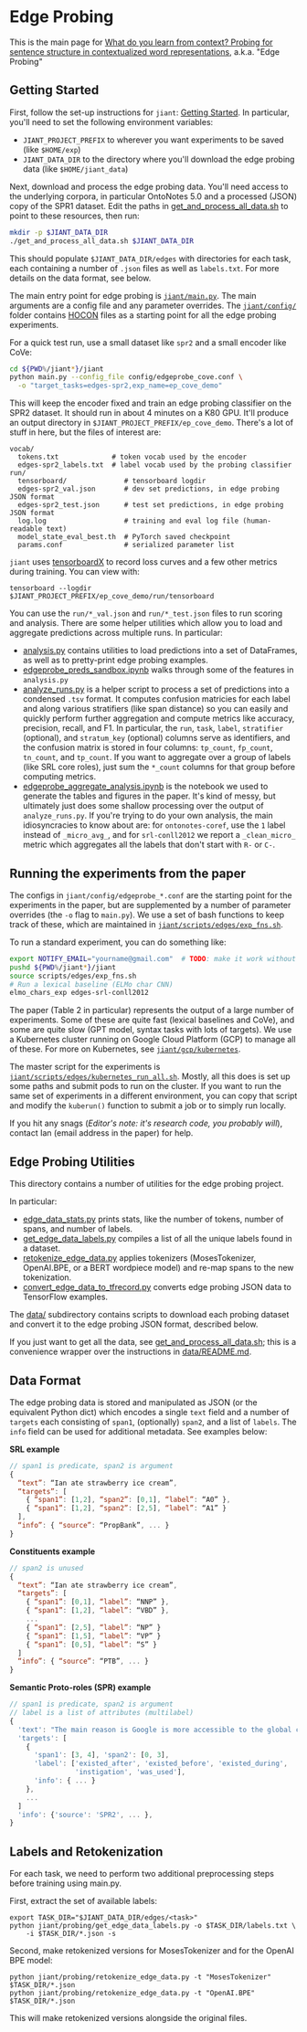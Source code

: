 # Edge Probing

This is the main page for [What do you learn from context? Probing for sentence structure in contextualized word representations](https://openreview.net/forum?id=SJzSgnRcKX), a.k.a. "Edge Probing"

## Getting Started

First, follow the set-up instructions for `jiant`: [Getting Started](../README.md#getting-started). In particular, you'll need to set the following environment variables:
- `JIANT_PROJECT_PREFIX` to wherever you want experiments to be saved (like 
  `$HOME/exp`)
- `JIANT_DATA_DIR` to the directory where you'll download the edge probing data 
  (like `$HOME/jiant_data`)

Next, download and process the edge probing data. You'll need access to the underlying corpora, in particular OntoNotes 5.0 and a processed (JSON) copy of the SPR1 dataset. Edit the paths in [get_and_process_all_data.sh](get_and_process_all_data.sh) to point to these resources, then run:

```sh
mkdir -p $JIANT_DATA_DIR
./get_and_process_all_data.sh $JIANT_DATA_DIR
```
This should populate `$JIANT_DATA_DIR/edges` with directories for each task, each containing a number of `.json` files as well as `labels.txt`. For more details on the data format, see below.

The main entry point for edge probing is [`jiant/main.py`](../main.py). The main arguments are a config file and any parameter overrides. The [`jiant/config/`](../config/) folder contains [HOCON](https://github.com/lightbend/config/blob/master/HOCON.md) files as a starting point for all the edge probing experiments. 

For a quick test run, use a small dataset like `spr2` and a small encoder like CoVe:
```sh
cd ${PWD%/jiant*}/jiant
python main.py --config_file config/edgeprobe_cove.conf \
  -o "target_tasks=edges-spr2,exp_name=ep_cove_demo"
```
This will keep the encoder fixed and train an edge probing classifier on the SPR2 dataset. It should run in about 4 minutes on a K80 GPU. It'll produce an output directory in `$JIANT_PROJECT_PREFIX/ep_cove_demo`. There's a lot of stuff in here, but the files of interest are:
```
vocab/
  tokens.txt             # token vocab used by the encoder
  edges-spr2_labels.txt  # label vocab used by the probing classifier
run/
  tensorboard/              # tensorboard logdir
  edges-spr2_val.json       # dev set predictions, in edge probing JSON format
  edges-spr2_test.json      # test set predictions, in edge probing JSON format
  log.log                   # training and eval log file (human-readable text)
  model_state_eval_best.th  # PyTorch saved checkpoint
  params.conf               # serialized parameter list
```
`jiant` uses [tensorboardX](https://github.com/lanpa/tensorboardX) to record loss curves and a few other metrics during training. You can view with:
```
tensorboard --logdir $JIANT_PROJECT_PREFIX/ep_cove_demo/run/tensorboard
```

You can use the `run/*_val.json` and `run/*_test.json` files to run scoring and analysis. There are some helper utilities which allow you to load and aggregate predictions across multiple runs. In particular:
- [analysis.py](analysis.py) contains utilities to load predictions into a set 
  of DataFrames, as well as to pretty-print edge probing examples.
- [edgeprobe_preds_sandbox.ipynb](edgeprobe_preds_sandbox.ipynb) walks through 
  some of the features in `analysis.py`
- [analyze_runs.py](analyze_runs.py) is a helper script to process a set of 
  predictions into a condensed `.tsv` format. It computes confusion matricies for each label and along various stratifiers (like span distance) so you can easily and quickly perform further aggregation and compute metrics like accuracy, precision, recall, and F1. In particular, the `run`, `task`, `label`, `stratifier` (optional), and `stratum_key` (optional) columns serve as identifiers, and the confusion matrix is stored in four columns: `tp_count`, `fp_count`, `tn_count`, and `tp_count`. If you want to aggregate over a group of labels (like SRL core roles), just sum the `*_count` columns for that group before computing metrics.
- [edgeprobe_aggregate_analysis.ipynb](edgeprobe_aggregate_analysis.ipynb) is 
  the notebook we used to generate the tables and figures in the paper. It's kind of messy, but ultimately just does some shallow processing over the output of `analyze_runs.py`. If you're trying to do your own analysis, the main idiosyncracies to know about are: for `ontonotes-coref`, use the `1` label instead of `_micro_avg_`, and for `srl-conll2012` we report a `_clean_micro_` metric which aggregates all the labels that don't start with `R-` or `C-`.

## Running the experiments from the paper

The configs in `jiant/config/edgeprobe_*.conf` are the starting point for the experiments in the paper, but are supplemented by a number of parameter overrides (the `-o` flag to `main.py`). We use a set of bash functions to keep track of these, which are maintained in [`jiant/scripts/edges/exp_fns.sh`](../scripts/edges/exp_fns.sh).

To run a standard experiment, you can do something like:
```sh
export NOTIFY_EMAIL="yourname@gmail.com"  # TODO: make it work without this
pushd ${PWD%/jiant*}/jiant
source scripts/edges/exp_fns.sh
# Run a lexical baseline (ELMo char CNN)
elmo_chars_exp edges-srl-conll2012
```

The paper (Table 2 in particular) represents the output of a large number of experiments. Some of these are quite fast (lexical baselines and CoVe), and some are quite slow (GPT model, syntax tasks with lots of targets). We use a Kubernetes cluster running on Google Cloud Platform (GCP) to manage all of these. For more on Kubernetes, see [`jiant/gcp/kubernetes`](../gcp/kubernetes).

The master script for the experiments is [`jiant/scripts/edges/kubernetes_run_all.sh`](../scripts/edges/kubernetes_run_all.sh). Mostly, all this does is set up some paths and submit pods to run on the cluster. If you want to run the same set of experiments in a different environment, you can copy that script and modify the `kuberun()` function to submit a job or to simply run locally.

If you hit any snags (_Editor's note: it's research code, you probably will_), contact Ian (email address in the paper) for help.

## Edge Probing Utilities

This directory contains a number of utilities for the edge probing project.

In particular:
- [edge_data_stats.py](edge_data_stats.py) prints stats, like the number of 
  tokens, number of spans, and number of labels.
- [get_edge_data_labels.py](get_edge_data_labels.py) compiles a list of all the 
  unique labels found in a dataset.
- [retokenize_edge_data.py](retokenize_edge_data.py) applies tokenizers (MosesTokenizer, OpenAI.BPE, or a BERT wordpiece model) and re-map spans to the new tokenization.
- [convert_edge_data_to_tfrecord.py](convert_edge_data_to_tfrecord.py) converts 
  edge probing JSON data to TensorFlow examples.

The [data/](data/) subdirectory contains scripts to download each probing dataset and convert it to the edge probing JSON format, described below.

If you just want to get all the data, see [get_and_process_all_data.sh](get_and_process_all_data.sh); this is a convenience wrapper over the instructions in [data/README.md](data/README.md).

## Data Format

The edge probing data is stored and manipulated as JSON (or the equivalent Python dict) which encodes a single `text` field and a number of `targets` each consisting of `span1`, (optionally) `span2`, and a list of `labels`. The `info` field can be used for additional metadata. See examples below:

**SRL example**
```js
// span1 is predicate, span2 is argument
{
  “text”: “Ian ate strawberry ice cream”,
  “targets”: [
    { “span1”: [1,2], “span2”: [0,1], “label”: “A0” },
    { “span1”: [1,2], “span2”: [2,5], “label”: “A1” }
  ],
  “info”: { “source”: “PropBank”, ... }
}
```

**Constituents example**
```js
// span2 is unused
{
  “text”: “Ian ate strawberry ice cream”,
  “targets”: [
    { “span1”: [0,1], “label”: “NNP” },
    { “span1”: [1,2], “label”: “VBD” },
    ...
    { “span1”: [2,5], “label”: “NP” }
    { “span1”: [1,5], “label”: “VP” }
    { “span1”: [0,5], “label”: “S” }
  ]
  “info”: { “source”: “PTB”, ... }
}
```

**Semantic Proto-roles (SPR) example**
```js
// span1 is predicate, span2 is argument
// label is a list of attributes (multilabel)
{
  'text': "The main reason is Google is more accessible to the global community and you can rest assured that it 's not going to go away ."
  'targets': [
    {
      'span1': [3, 4], 'span2': [0, 3],
      'label': ['existed_after', 'existed_before', 'existed_during',
                'instigation', 'was_used'],
      'info': { ... }
    },
    ...
  ]
  'info': {'source': 'SPR2', ... },
}
```

## Labels and Retokenization

For each task, we need to perform two additional preprocessing steps before training using main.py.

First, extract the set of available labels:
```
export TASK_DIR="$JIANT_DATA_DIR/edges/<task>"
python jiant/probing/get_edge_data_labels.py -o $TASK_DIR/labels.txt \
    -i $TASK_DIR/*.json -s
```

Second, make retokenized versions for MosesTokenizer and for the OpenAI BPE model:
```
python jiant/probing/retokenize_edge_data.py -t "MosesTokenizer" $TASK_DIR/*.json
python jiant/probing/retokenize_edge_data.py -t "OpenAI.BPE"     $TASK_DIR/*.json
```
This will make retokenized versions alongside the original files.
